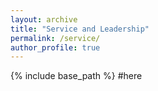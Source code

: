 ```yaml
---
layout: archive
title: "Service and Leadership"
permalink: /service/
author_profile: true
---
```

{% include base_path %}
#here

